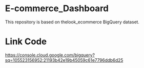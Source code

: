 # E-commerce_Dashboard
This repository is based on thelook_ecommerce BigQuery dataset.

# Link Code
https://console.cloud.google.com/bigquery?sq=105523156952:21193b42e19b45059c61e7796ddb6d25
